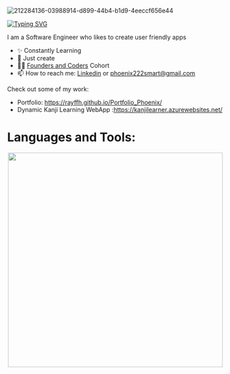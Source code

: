 ![212284136-03988914-d899-44b4-b1d9-4eeccf656e44](https://github.com/RayFFH/RayFFH/assets/57190209/8dc24410-41fa-4288-8b36-285c507f3e05)


<a href="https://www.linkedin.com/in/phoenixsmart"><img src="https://readme-typing-svg.herokuapp.com?font=Fira+Code&pause=1000&color=5800F7&random=false&width=435&lines=Here's+my+linkedin!" alt="Typing SVG" /></a>


<p align="left">I am a Software Engineer who likes to create user friendly apps</p>

- ✨ Constantly Learning
- 🌱 Just create
- 💁‍♂️ [Founders and Coders](https://www.foundersandcoders.com/learn/) Cohort
- 📫 How to reach me: [Linkedin](https://www.linkedin.com/in/phoenixsmart/) or phoenix222smart@gmail.com

<p align="left">Check out some of my work:</p>

* Portfolio: https://rayffh.github.io/Portfolio_Phoenix/
* Dynamic Kanji Learning WebApp :https://kanjilearner.azurewebsites.net/

# Languages and Tools:
<!--Languages and Tools Section-->       
<p align="center">
<img width="500px"  src="https://skillicons.dev/icons?i=java,py,js,html,css,react,nodejs,express,md,postgres,mongo,git,vscode,aws,flask,c,cs,cpp,dotnet,git,jquery,matlab,mysql,azure&perline=10"  />
</p>
<br />


